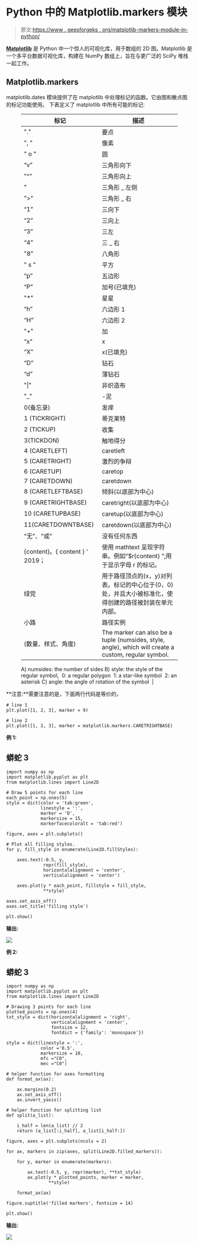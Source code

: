 # Python 中的 Matplotlib.markers 模块

> 原文:[https://www . geesforgeks . org/matplotlib-markers-module-in-python/](https://www.geeksforgeeks.org/matplotlib-markers-module-in-python/)

[**Matplotlib**](https://www.geeksforgeeks.org/python-matplotlib-an-overview/) 是 Python 中一个惊人的可视化库，用于数组的 2D 图。Matplotlib 是一个多平台数据可视化库，构建在 NumPy 数组上，旨在与更广泛的 SciPy 堆栈一起工作。

## Matplotlib.markers

matplotlib.dates 模块提供了在 matplotlib 中处理标记的函数。它由图和散点图的标记功能使用。
下表定义了 matplotlib 中所有可能的标记:

<figure class="table">

| 标记 | 描述 |
| --- | --- |
| "." | 要点 |
| ", " | 像素 |
| " o " | 圆 |
| “v” | 三角形向下 |
| "^" | 三角形向上 |
| " | 三角形 _ 左侧 |
| ">" | 三角形 _ 右 |
| “1” | 三向下 |
| “2” | 三向上 |
| “3” | 三左 |
| “4” | 三 _ 右 |
| "8" | 八角形 |
| " s " | 平方 |
| “p” | 五边形 |
| “P” | 加号(已填充) |
| "*" | 星星 |
| “h” | 六边形 1 |
| “H” | 六边形 2 |
| "+" | 加 |
| “x” | x |
| “X” | x(已填充) |
| “D” | 钻石 |
| “d” | 薄钻石 |
| "&#124;" | 非织造布 |
| "_" | -泥 |
| 0(备忘录) | 发痒 |
| 1 (TICKRIGHT) | 蒂克莱特 |
| 2 (TICKUP) | 收集 |
| 3(TICKDON) | 触地得分 |
| 4 (CARETLEFT) | caretleft |
| 5 (CARETRIGHT) | 激烈的争辩 |
| 6 (CARETUP) | caretop |
| 7 (CARETDOWN) | caretdown |
| 8 (CARETLEFTBASE) | 倾斜(以底部为中心) |
| 9 (CARETRIGHTBASE) | caretright(以底部为中心) |
| 10 (CARETUPBASE) | caretup(以底部为中心) |
| 11(CARETDOWNTBASE) | caretdown(以底部为中心) |
| “无”、“或” | 没有任何东西 |
| {content}。{ content } ' 2019； | 使用 mathtext 呈现字符串。例如“$r{content} ”;用于显示字母 r 的标记。 |
| 绿党 | 用于路径顶点的(x，y)对列表。标记的中心位于(0，0)处，并且大小被标准化，使得创建的路径被封装在单元内部。 |
| 小路 | 路径实例 |
| (数量、样式、角度) | The marker can also be a tuple (numsides, style, angle), which will create a custom, regular symbol. 
A) numsides: the number of sides
B) style: the style of the regular symbol, 
0: a regular polygon 
1: a star-like symbol 
2: an asterisk
C) angle: the angle of rotation of the symbol  |

</figure>

**注意:**需要注意的是，下面两行代码是等价的，

```
# line 1
plt.plot([1, 2, 3], marker = 9)

# line 2
plt.plot([1, 2, 3], marker = matplotlib.markers.CARETRIGHTBASE)
```

**例 1:**

## 蟒蛇 3

```
import numpy as np
import matplotlib.pyplot as plt
from matplotlib.lines import Line2D

# Draw 5 points for each line
each_point = np.ones(5) 
style = dict(color = 'tab:green',
             linestyle = ':',
             marker = 'D',
             markersize = 15,
             markerfacecoloralt = 'tab:red')

figure, axes = plt.subplots()

# Plot all filling styles.
for y, fill_style in enumerate(Line2D.fillStyles):

    axes.text(-0.5, y,
              repr(fill_style),
              horizontalalignment = 'center',
              verticalalignment = 'center')

    axes.plot(y * each_point, fillstyle = fill_style,
              **style)

axes.set_axis_off()
axes.set_title('filling style')

plt.show()
```

**输出:**

![](img/3f8bb82874c1fe2337a8f04eda9bb210.png)

**例 2:**

## 蟒蛇 3

```
import numpy as np
import matplotlib.pyplot as plt
from matplotlib.lines import Line2D

# Drawing 3 points for each line
plotted_points = np.ones(4)
txt_style = dict(horizontalalignment = 'right',
                 verticalalignment = 'center',
                 fontsize = 12,
                 fontdict = {'family': 'monospace'})

style = dict(linestyle = ':',
             color ='0.5',
             markersize = 10,
             mfc ="C0",
             mec ="C0")

# helper function for axes formatting
def format_ax(ax):

    ax.margins(0.2)
    ax.set_axis_off()
    ax.invert_yaxis()

# helper function for splitting list
def split(a_list):

    i_half = len(a_list) // 2
    return (a_list[:i_half], a_list[i_half:])

figure, axes = plt.subplots(ncols = 2)

for ax, markers in zip(axes, split(Line2D.filled_markers)):

    for y, marker in enumerate(markers):

        ax.text(-0.5, y, repr(marker), **txt_style)
        ax.plot(y * plotted_points, marker = marker,
                **style)

    format_ax(ax)

figure.suptitle('filled markers', fontsize = 14)

plt.show()
```

**输出:**

![](img/896eaafdca3940fe1fc506f3a63d6141.png)
